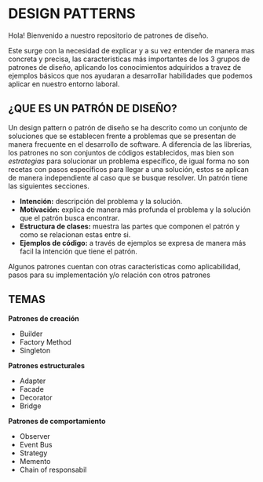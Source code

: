 # DESIGN PATTERNS

Hola! Bienvenido a nuestro repositorio de patrones de diseño.   

Este surge con la necesidad de explicar y a su vez entender de manera mas concreta y precisa, las caracteristicas más importantes de los 3 grupos de patrones de diseño, aplicando los conocimientos adquiridos a travez de ejemplos básicos que nos ayudaran a desarrollar habilidades que podemos aplicar en nuestro entorno laboral.

## ¿QUE ES UN PATRÓN DE DISEÑO?
Un design pattern o patrón de diseño se ha descrito como un conjunto de soluciones que se establecen frente a problemas que se presentan de manera frecuente en el desarrollo de software. A diferencia de las librerias, los patrones no son conjuntos de códigos establecidos, mas bien son *estrategias* para solucionar un problema específico, de igual forma no son recetas con pasos específicos para llegar a una solución, estos se aplican de manera independiente al caso que se busque resolver. Un patrón tiene las siguientes secciones.

- **Intención:** descripción del problema y la solución.
- **Motivación:** explica de manera más profunda el problema y la solución que el patrón busca encontrar.
- **Estructura de clases:** muestra las partes que componen el patrón y como se relacionan estas entre si.
- **Ejemplos de código:** a través de ejemplos  se expresa de manera más facil la intención que tiene el patrón.  

Algunos patrones cuentan con otras caracteristicas como aplicabilidad, pasos para su implementación y/o relación con otros patrones


## TEMAS
**Patrones de creación**
- Builder
- Factory Method
- Singleton

**Patrones estructurales**
   - Adapter
   - Facade
   - Decorator
   - Bridge

**Patrones de comportamiento**
   - Observer
   - Event Bus
   - Strategy
   - Memento 
   - Chain of responsabil